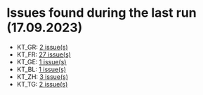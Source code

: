 # Issues found during the last run (17.09.2023)

- KT_GR: [2 issue(s)](tools/KT_GR_errors.csv)
- KT_FR: [27 issue(s)](tools/KT_FR_errors.csv)
- KT_GE: [1 issue(s)](tools/KT_GE_errors.csv)
- KT_BL: [1 issue(s)](tools/KT_BL_errors.csv)
- KT_ZH: [3 issue(s)](tools/KT_ZH_errors.csv)
- KT_TG: [2 issue(s)](tools/KT_TG_errors.csv)
